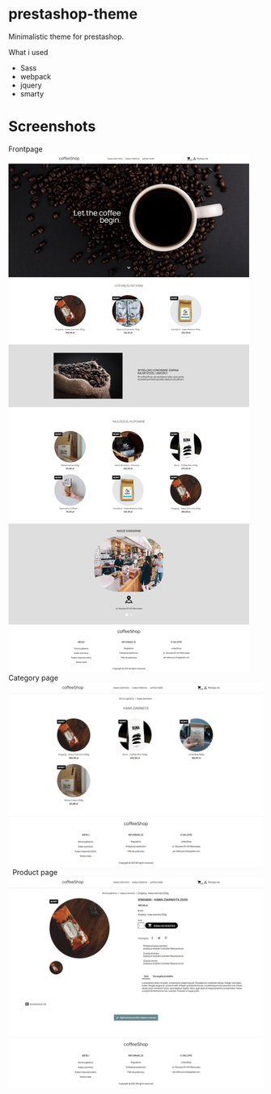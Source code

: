 ﻿# prestashop-theme
Minimalistic theme for prestashop.

What i used
- Sass
- webpack
- jquery
- smarty
# Screenshots
Frontpage
<img src="preview.png">
&nbsp;
Category page
<img src="category-page.png">
&nbsp;
Product page
<img src="product-page.png">
